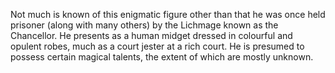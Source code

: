 

Not much is known of this enigmatic figure other than that he was once held prisoner \(along with many others\) by the Lichmage known as the Chancellor. He presents as a human midget dressed in colourful and opulent robes, much as a court jester at a rich court. He is presumed to possess certain magical talents, the extent of which are mostly unknown.

